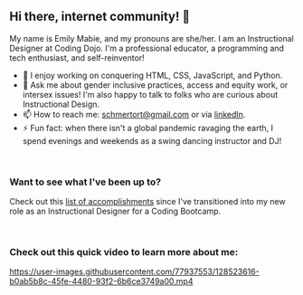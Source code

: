 ## Hi there, internet community! 👋

My name is Emily Mabie, and my pronouns are she/her. I am an Instructional Designer at Coding Dojo. I'm a professional educator, a programming and tech enthusiast, and self-reinventor! 

- 🔭 I enjoy working on conquering HTML, CSS, JavaScript, and Python.
- 💬 Ask me about gender inclusive practices, access and equity work, or intersex issues! I'm also happy to talk to folks who are curious about Instructional Design.
- 📫 How to reach me: schmertort@gmail.com or via [linkedIn](https://www.linkedin.com/in/emily-mabie-8b761876/).
- ⚡ Fun fact: when there isn't a global pandemic ravaging the earth, I spend evenings and weekends as a swing dancing instructor and DJ!
<br/>

### Want to see what I've been up to?
Check out this [list of accomplishments](https://github.com/EmilyMabie/WeeklyAccomplishments) since I've transitioned into my new role as an Instructional Designer for a Coding Bootcamp.

<br/>

### Check out this quick video to learn more about me:


https://user-images.githubusercontent.com/77937553/128523616-b0ab5b8c-45fe-4480-93f2-6b6ce3749a00.mp4

